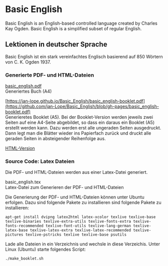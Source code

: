 # Basic English
Basic English is an English-based controlled language created by Charles Kay Ogden. Basic English is a simplified subset of regular English. 


## Lektionen in deutscher Sprache
Basic English ist ein stark vereinfachtes Englisch basierend auf 850 Wörtern von C. K. Ogden 1937.


### Generierte PDF- und HTML-Dateien

[basic_english.pdf](https://github.com/jan-Lope/Basic_English/blob/gh-pages/basic_english.pdf)  
Generiertes Buch (A4) 

[https://jan-lope.github.io/Basic_English/basic_english-booklet.pdf](https://github.com/jan-Lope/Basic_English/blob/gh-pages/basic_english-booklet.pdf)  
Generieretes Booklet (A5). Bei der Booklet-Version werden jeweils zwei Seiten auf eine A4-Seite abgebildet, so dass ein daraus ein Booklet (A5) erstellt werden kann. Dazu werden erst alle ungeraden Seiten ausgedruckt. Dann legt man die Blätter wieder ins Papierfach zurück und druckt alle geraden Seiten in absteigender Reihenfolge aus. 

[HTML-Version](https://github.com/jan-Lope/Basic_English/tree/gh-pages/basic_english/index.html)  



### Source Code: Latex Dateien

Die PDF- und HTML-Dateien werden aus einer Latex-Datei generiert.

basic_english.tex  
Latex-Datei zum Generieren der PDF- und HTML-Dateien

Die Generierung der PDF- und HTML-Dateien können unter Ubuntu erfolgen. Dazu sind folgende Pakete zu installieren sind folgende Pakete zu installieren:


    apt-get install dvipng latex2html latex-xcolor texlive texlive-base texlive-binaries texlive-extra-utils texlive-fonts-extra texlive-fonts-recommended texlive-font-utils texlive-lang-german texlive-latex-base texlive-latex-extra texlive-latex-recommended texlive-pictures texlive-pstricks texlive texlive-base psutils 


Lade alle Dateien in ein Verzeichnis und wechsle in diese Verzeichis. Unter Linux (Ubuntu) starte folgendes Script:


    ./make_booklet.sh


